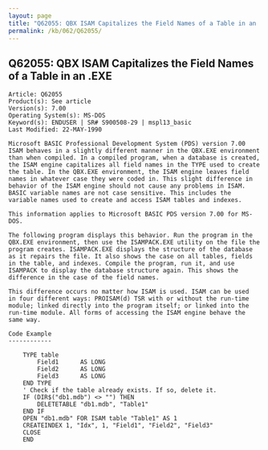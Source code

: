 ```yaml
---
layout: page
title: "Q62055: QBX ISAM Capitalizes the Field Names of a Table in an .EXE"
permalink: /kb/062/Q62055/
---
```


## Q62055: QBX ISAM Capitalizes the Field Names of a Table in an .EXE

	Article: Q62055
	Product(s): See article
	Version(s): 7.00
	Operating System(s): MS-DOS
	Keyword(s): ENDUSER | SR# S900508-29 | mspl13_basic
	Last Modified: 22-MAY-1990
	
	Microsoft BASIC Professional Development System (PDS) version 7.00
	ISAM behaves in a slightly different manner in the QBX.EXE environment
	than when compiled. In a compiled program, when a database is created,
	the ISAM engine capitalizes all field names in the TYPE used to create
	the table. In the QBX.EXE environment, the ISAM engine leaves field
	names in whatever case they were coded in. This slight difference in
	behavior of the ISAM engine should not cause any problems in ISAM.
	BASIC variable names are not case sensitive. This includes the
	variable names used to create and access ISAM tables and indexes.
	
	This information applies to Microsoft BASIC PDS version 7.00 for MS-DOS.
	
	The following program displays this behavior. Run the program in the
	QBX.EXE environment, then use the ISAMPACK.EXE utility on the file the
	program creates. ISAMPACK.EXE displays the structure of the database
	as it repairs the file. It also shows the case on all tables, fields
	in the table, and indexes. Compile the program, run it, and use
	ISAMPACK to display the database structure again. This shows the
	difference in the case of the field names.
	
	This difference occurs no matter how ISAM is used. ISAM can be used
	in four different ways: PROISAM(d) TSR with or without the run-time
	module; linked directly into the program itself; or linked into the
	run-time module. All forms of accessing the ISAM engine behave the
	same way.
	
	Code Example
	------------
	
	    TYPE table
	        Field1      AS LONG
	        Field2      AS LONG
	        Field3      AS LONG
	    END TYPE
	    ' Check if the table already exists. If so, delete it.
	    IF (DIR$("db1.mdb") <> "") THEN
	        DELETETABLE "db1.mdb", "Table1"
	    END IF
	    OPEN "db1.mdb" FOR ISAM table "Table1" AS 1
	    CREATEINDEX 1, "Idx", 1, "Field1", "Field2", "Field3"
	    CLOSE
	    END
